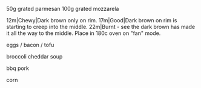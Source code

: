 50g grated parmesan
100g grated mozzarela



12m|Chewy|Dark brown only on rim.
17m|Good|Dark brown on rim is starting to creep into the middle.
22m|Burnt - see the dark brown has made it all the way to the middle.
Place in 180c oven on "fan" mode.

eggs / bacon / tofu

broccoli cheddar soup

bbq pork

corn

